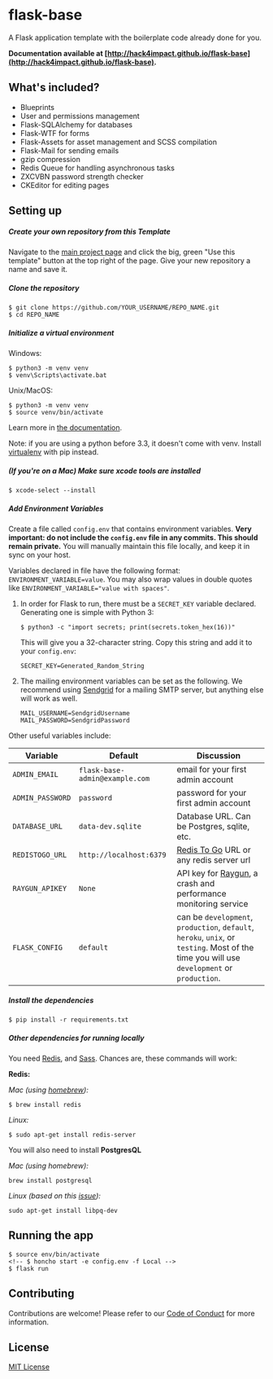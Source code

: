 # flask-base

A Flask application template with the boilerplate code already done for you.

**Documentation available at [http://hack4impact.github.io/flask-base](http://hack4impact.github.io/flask-base).**

## What's included?

- Blueprints
- User and permissions management
- Flask-SQLAlchemy for databases
- Flask-WTF for forms
- Flask-Assets for asset management and SCSS compilation
- Flask-Mail for sending emails
- gzip compression
- Redis Queue for handling asynchronous tasks
- ZXCVBN password strength checker
- CKEditor for editing pages

## Setting up

##### Create your own repository from this Template

Navigate to the [main project page](https://github.com/hack4impact/flask-base) and click the big, green "Use this template" button at the top right of the page. Give your new repository a name and save it.

##### Clone the repository

```
$ git clone https://github.com/YOUR_USERNAME/REPO_NAME.git
$ cd REPO_NAME
```

##### Initialize a virtual environment

Windows:

```
$ python3 -m venv venv
$ venv\Scripts\activate.bat
```

Unix/MacOS:

```
$ python3 -m venv venv
$ source venv/bin/activate
```

Learn more in [the documentation](https://docs.python.org/3/library/venv.html#creating-virtual-environments).

Note: if you are using a python before 3.3, it doesn't come with venv. Install [virtualenv](https://docs.python-guide.org/dev/virtualenvs/#lower-level-virtualenv) with pip instead.

##### (If you're on a Mac) Make sure xcode tools are installed

```
$ xcode-select --install
```

##### Add Environment Variables

Create a file called `config.env` that contains environment variables. **Very important: do not include the `config.env` file in any commits. This should remain private.** You will manually maintain this file locally, and keep it in sync on your host.

Variables declared in file have the following format: `ENVIRONMENT_VARIABLE=value`. You may also wrap values in double quotes like `ENVIRONMENT_VARIABLE="value with spaces"`.

1. In order for Flask to run, there must be a `SECRET_KEY` variable declared. Generating one is simple with Python 3:

   ```
   $ python3 -c "import secrets; print(secrets.token_hex(16))"
   ```

   This will give you a 32-character string. Copy this string and add it to your `config.env`:

   ```
   SECRET_KEY=Generated_Random_String
   ```

2. The mailing environment variables can be set as the following.
   We recommend using [Sendgrid](https://sendgrid.com) for a mailing SMTP server, but anything else will work as well.

   ```
   MAIL_USERNAME=SendgridUsername
   MAIL_PASSWORD=SendgridPassword
   ```

Other useful variables include:

| Variable         | Default                        | Discussion                                                                                                                                  |
| ---------------- | ------------------------------ | ------------------------------------------------------------------------------------------------------------------------------------------- |
| `ADMIN_EMAIL`    | `flask-base-admin@example.com` | email for your first admin account                                                                                                          |
| `ADMIN_PASSWORD` | `password`                     | password for your first admin account                                                                                                       |
| `DATABASE_URL`   | `data-dev.sqlite`              | Database URL. Can be Postgres, sqlite, etc.                                                                                                 |
| `REDISTOGO_URL`  | `http://localhost:6379`        | [Redis To Go](https://redistogo.com) URL or any redis server url                                                                            |
| `RAYGUN_APIKEY`  | `None`                         | API key for [Raygun](https://raygun.com/raygun-providers/python), a crash and performance monitoring service                                |
| `FLASK_CONFIG`   | `default`                      | can be `development`, `production`, `default`, `heroku`, `unix`, or `testing`. Most of the time you will use `development` or `production`. |

##### Install the dependencies

```
$ pip install -r requirements.txt
```

##### Other dependencies for running locally

You need [Redis](http://redis.io/), and [Sass](http://sass-lang.com/). Chances are, these commands will work:

**Redis:**

_Mac (using [homebrew](http://brew.sh/)):_

```
$ brew install redis
```

_Linux:_

```
$ sudo apt-get install redis-server
```

You will also need to install **PostgresQL**

_Mac (using homebrew):_

```
brew install postgresql
```

_Linux (based on this [issue](https://github.com/hack4impact/flask-base/issues/96)):_

```
sudo apt-get install libpq-dev
```

## Running the app

```
$ source env/bin/activate
<!-- $ honcho start -e config.env -f Local -->
$ flask run
```

## Contributing

Contributions are welcome! Please refer to our [Code of Conduct](./CONDUCT.md) for more information.

## License

[MIT License](LICENSE.md)
